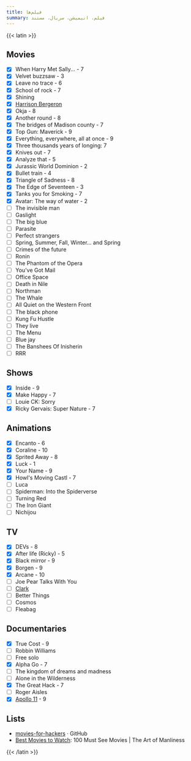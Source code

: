 ```yaml
---
title: فیلم‌ها
summary: فیلم، انیمیشن، سریال، مستند
---
```


{{< latin >}}

## Movies
- [X] When Harry Met Sally... - 7
- [X] Velvet buzzsaw - 3
- [X] Leave no trace - 6
- [X] School of rock - 7
- [X] Shining
- [X] [Harrison Bergeron](https://vimeo.com/325695626)
- [X] Okja - 8
- [X] Another round - 8
- [X] The bridges of Madison county - 7
- [X] Top Gun: Maverick - 9
- [X] Everything, everywhere, all at once - 9
- [X] Three thousands years of longing: 7
- [X] Knives out - 7
- [X] Analyze that - 5
- [X] Jurassic World Dominion - 2
- [X] Bullet train - 4
- [X] Triangle of Sadness - 8
- [X] The Edge of Seventeen - 3
- [X] Tanks you for Smoking - 7
- [X] Avatar: The way of water - 2
- [ ] The invisible man
- [ ] Gaslight
- [ ] The big blue
- [ ] Parasite
- [ ] Perfect strangers
- [ ] Spring, Summer, Fall, Winter... and Spring
- [ ] Crimes of the future
- [ ] Ronin
- [ ] The Phantom of the Opera
- [ ] You've Got Mail
- [ ] Office Space
- [ ] Death in Nile
- [ ] Northman
- [ ] The Whale
- [ ] All Quiet on the Western Front
- [ ] The black phone
- [ ] Kung Fu Hustle
- [ ] They live
- [ ] The Menu
- [ ] Blue jay
- [ ] The Banshees Of Inisherin
- [ ] RRR

## Shows
- [X] Inside - 9
- [X] Make Happy - 7
- [ ] Louie CK: Sorry
- [X] Ricky Gervais: Super Nature - 7

## Animations
- [X] Encanto - 6
- [X] Coraline - 10
- [X] Sprited Away - 8
- [X] Luck - 1
- [X] Your Name - 9
- [X] Howl's Moving Castl - 7
- [ ] Luca
- [ ] Spiderman: Into the Spiderverse
- [ ] Turning Red
- [ ] The Iron Giant
- [ ] Nichijou

## TV

- [X] DEVs - 8
- [X] After life (Ricky) - 5
- [X] Black mirror - 9
- [X] Borgen - 9
- [X] Arcane - 10
- [ ] Joe Pear Talks With You
- [ ] [Clark](https://www.imdb.com/title/tt12304420/)
- [ ] Better Things
- [ ] Cosmos
- [ ] Fleabag

## Documentaries

- [X] True Cost - 9
- [ ] Robbin Williams
- [ ] Free solo
- [X] Alpha Go - 7
- [ ] The kingdom of dreams and madness
- [ ] Alone in the Wilderness
- [X] The Great Hack - 7
- [ ] Roger Aisles
- [X] [Apollo 11](https://www.youtube.com/watch?v=3Co8Z8BQgWc) - 9

## Lists

- [movies-for-hackers](https://github.com/k4m4/movies-for-hackers/blob/master/readme.md) · GitHub
- [Best Movies to Watch](https://www.artofmanliness.com/articles/100-must-see-movies/): 100 Must See Movies | The Art of Manliness

{{< /latin >}}
